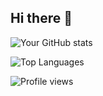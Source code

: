 ## Hi there 👋

![Your GitHub stats](https://github-readme-stats.vercel.app/api?username=ZombaSY&show_icons=true&theme=radical)

![Top Languages](https://github-readme-stats.vercel.app/api/top-langs/?username=ZombaSY&layout=compact&theme=radical)

![Profile views](https://komarev.com/ghpvc/?username=ZombaSY&color=blue&style=flat-square)
